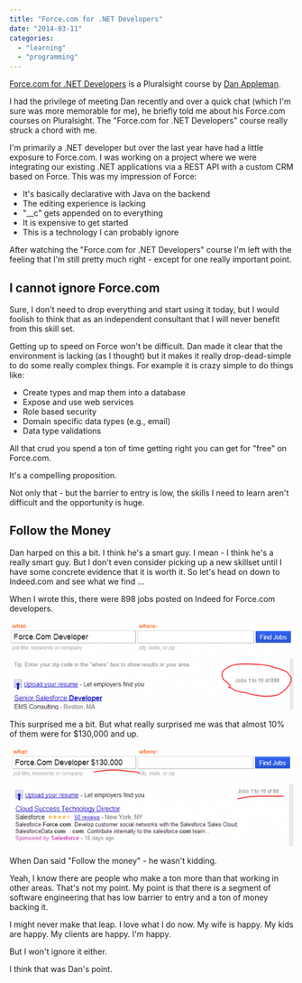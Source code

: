 ```yaml
---
title: "Force.com for .NET Developers"
date: "2014-03-11"
categories: 
  - "learning"
  - "programming"
---
```


[Force.com for .NET Developers](http://pluralsight.com/training/Courses/TableOfContents/forcedotcom-dotnet-developers) is a Pluralsight course by [Dan Appleman](http://pluralsight.com/training/Authors/Details/dan-appleman).

I had the privilege of meeting Dan recently and over a quick chat (which I'm sure was more memorable for me), he briefly told me about his Force.com courses on Pluralsight. The "Force.com for .NET Developers" course really struck a chord with me.

I'm primarily a .NET developer but over the last year have had a little exposure to Force.com. I was working on a project where we were integrating our existing .NET applications via a REST API with a custom CRM based on Force. This was my impression of Force:

- It's basically declarative with Java on the backend
- The editing experience is lacking
- "__c" gets appended on to everything
- It is expensive to get started
- This is a technology I can probably ignore

After watching the "Force.com for .NET Developers" course I'm left with the feeling that I'm still pretty much right - except for one really important point.

## I cannot ignore Force.com

Sure, I don't need to drop everything and start using it today, but I would foolish to think that as an independent consultant that I will never benefit from this skill set.

Getting up to speed on Force won't be difficult. Dan made it clear that the environment is lacking (as I thought) but it makes it really drop-dead-simple to do some really complex things. For example it is crazy simple to do things like:

- Create types and map them into a database
- Expose and use web services
- Role based security
- Domain specific data types (e.g., email)
- Data type validations

All that crud you spend a ton of time getting right you can get for "free" on Force.com.

It's a compelling proposition.

Not only that - but the barrier to entry is low, the skills I need to learn aren't difficult and the opportunity is huge.

## Follow the Money

Dan harped on this a bit. I think he's a smart guy. I mean - I think he's a really smart guy. But I don't even consider picking up a new skillset until I have some concrete evidence that it is worth it. So let's head on down to Indeed.com and see what we find ...

When I wrote this, there were 898 jobs posted on Indeed for Force.com developers.

[![Force.com for .NET Developers - 898 jobs available](/images/archive/force-all-e1394296817632.png)](http://www.indeed.com/jobs?q=Force.Com+Developer)

This surprised me a bit. But what really surprised me was that almost 10% of them were for $130,000 and up.

[![Force.com developer jobs over $130k](/images/archive/force-130-e1394296931286.png)](http://www.indeed.com/jobs?q=Force.Com+Developer+%24130%2C000&l=&rs=1)

When Dan said "Follow the money" - he wasn't kidding.

Yeah, I know there are people who make a ton more than that working in other areas. That's not my point. My point is that there is a segment of software engineering that has low barrier to entry and a ton of money backing it.

I might never make that leap. I love what I do now. My wife is happy. My kids are happy. My clients are happy. I'm happy.

But I won't ignore it either.

I think that was Dan's point.
